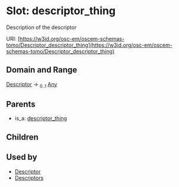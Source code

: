 
# Slot: descriptor_thing

Description of the descriptor

URI: [https://w3id.org/osc-em/oscem-schemas-tomo/Descriptor_descriptor_thing](https://w3id.org/osc-em/oscem-schemas-tomo/Descriptor_descriptor_thing)


## Domain and Range

[Descriptor](Descriptor.md) &#8594;  <sub>0..1</sub> [Any](Any.md)

## Parents

 *  is_a: [descriptor_thing](descriptor_thing.md)

## Children


## Used by

 * [Descriptor](Descriptor.md)
 * [Descriptors](Descriptors.md)
